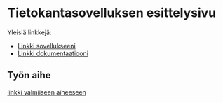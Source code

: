 # Tietokantasovelluksen esittelysivu

Yleisiä linkkejä:

* [Linkki sovellukseeni](http://chgr.users.cs.helsinki.fi/tsoha/)
* [Linkki dokumentaatiooni](https://github.com/CG89/Tsoha-Bootstrap/blob/057cd01860f9116e5072692e79617b55ef0441a1/doc/dokumentaatio.pdf)

## Työn aihe

[linkki valmiiseen aiheeseen](http://advancedkittenry.github.io/suunnittelu_ja_tyoymparisto/aiheet/Muistilista.html) 
